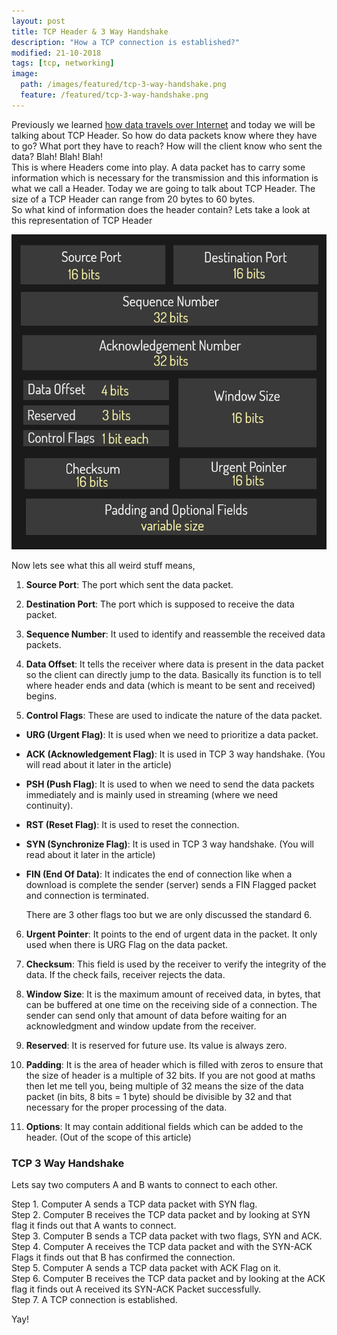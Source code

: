 ```yaml
---
layout: post
title: TCP Header & 3 Way Handshake
description: "How a TCP connection is established?"
modified: 21-10-2018
tags: [tcp, networking]
image:
  path: /images/featured/tcp-3-way-handshake.png
  feature: /featured/tcp-3-way-handshake.png
---
```


Previously we learned [how data travels over Internet](https://somdev.me/tcp-vs-udp/) and today we will be talking about TCP Header.
So how do data packets know where they have to go? What port they have to reach? How will the client know who sent the data? Blah! Blah! Blah!<br>
This is where Headers come into play. A data packet has to carry some information which is necessary for the transmission and this information is what we call a Header.
Today we are going to talk about TCP Header. The size of a TCP Header can range from 20 bytes to 60 bytes.<br>
So what kind of information does the header contain?
Lets take a look at this representation of TCP Header

![tcp header](/images/tcp-header.png)

Now lets see what this all weird stuff means,

1. **Source Port**: The port which sent the data packet.

2. **Destination Port**: The port which is supposed to receive the data packet.

3. **Sequence Number**: It used to identify and reassemble the received data packets.

3. **Data Offset**: It tells the receiver where data is present in the data packet so the client can directly jump to the data. Basically its function is to tell where header ends and data (which is meant to be sent and received) begins.

5. **Control Flags**: These are used to indicate the nature of the data packet.

- **URG (Urgent Flag)**: It is used when we need to prioritize a data packet.
- **ACK (Acknowledgement Flag)**: It is used in TCP 3 way handshake. (You will read about it later in the article)
- **PSH (Push Flag)**: It is used to when we need to send the data packets immediately and is mainly used in streaming (where we need continuity).
- **RST (Reset Flag)**: It is used to reset the connection.
- **SYN (Synchronize Flag)**: It is used in TCP 3 way handshake. (You will read about it later in the article)
- **FIN (End Of Data)**: It indicates the end of connection like when a download is complete the sender (server) sends a FIN Flagged packet and connection is terminated.
  
  There are 3 other flags too but we are only discussed the standard 6.

6. **Urgent Pointer**: It points to the end of urgent data in the packet. It only used when there is URG Flag on the data packet.

7. **Checksum**: This field is used by the receiver to verify the integrity of the data. If the check fails, receiver rejects the data.

8. **Window Size**: It is the maximum amount of received data, in bytes, that can be buffered at one time on the receiving side of a connection. The sender can send only that amount of data before waiting for an acknowledgment and window update from the receiver.

9. **Reserved**: It is reserved for future use. Its value is always zero.

10. **Padding**: It is the area of header which is filled with zeros to ensure that the size of header is a multiple of 32 bits. If you are not good at maths then let me tell you, being multiple of 32 means the size of the data packet (in bits, 8 bits = 1 byte) should be divisible by 32 and that necessary for the proper processing of the data.

11. **Options**: It may contain additional fields which can be added to the header. (Out of the scope of this article)

### TCP 3 Way Handshake
Lets say two computers A and B wants to connect to each other.

Step 1. Computer A sends a TCP data packet with SYN flag.<br>
Step 2. Computer B receives the TCP data packet and by looking at SYN flag it finds out that A wants to connect.<br>
Step 3. Computer B sends a TCP data packet with two flags, SYN and ACK.<br>
Step 4. Computer A receives the TCP data packet and with the SYN-ACK Flags it finds out that B has confirmed the connection.<br>
Step 5. Computer A sends a TCP data packet with ACK Flag on it.<br>
Step 6. Computer B receives the TCP data packet and by looking at the ACK flag it finds out A received its SYN-ACK Packet successfully.<br>
Step 7. A TCP connection is established.

Yay!
